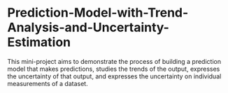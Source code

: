 # Prediction-Model-with-Trend-Analysis-and-Uncertainty-Estimation
This mini-project aims to demonstrate the process of building a prediction model that makes predictions, studies the trends of the output, expresses the uncertainty of that output, and expresses the uncertainty on individual measurements of a dataset.
